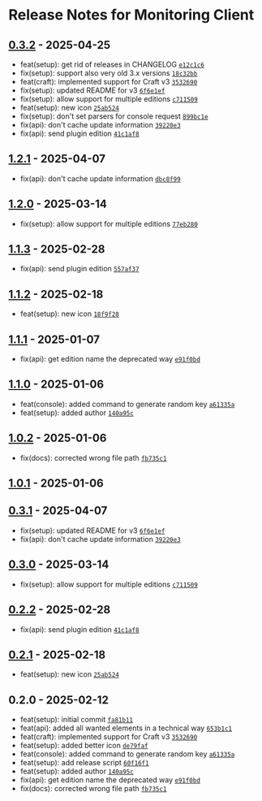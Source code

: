 # Release Notes for Monitoring Client

## [0.3.2] - 2025-04-25

- feat(setup): get rid of releases in CHANGELOG [`e12c1c6`](https://github.com/vandres/craft-monitoring-client/commit/e12c1c6956cb5f0c0b321dd14ddf1f55c186ceff)
- fix(setup): support also very old 3.x versions [`18c32bb`](https://github.com/vandres/craft-monitoring-client/commit/18c32bb5ddc246e189a8cff39459d2c8ab368b82)
- feat(craft): implemented support for Craft v3 [`3532690`](https://github.com/vandres/craft-monitoring-client/commit/353269099cfaa0fe6218f43d36c492e17673a1d8)
- fix(setup): updated README for v3 [`6f6e1ef`](https://github.com/vandres/craft-monitoring-client/commit/6f6e1eff1fb131834692a4bb92645715c476ec86)
- fix(setup): allow support for multiple editions [`c711509`](https://github.com/vandres/craft-monitoring-client/commit/c711509384c5beab99ea350513158ca3126e138f)
- feat(setup): new icon [`25ab524`](https://github.com/vandres/craft-monitoring-client/commit/25ab524541240ef81545f861800c095e6ac3ed1e)
- fix(setup): don't set parsers for console request [`899bc1e`](https://github.com/vandres/craft-monitoring-client/commit/899bc1eb368911fdc46df12a56bf291ef3c10c9a)
- fix(api): don't cache update information [`39220e3`](https://github.com/vandres/craft-monitoring-client/commit/39220e34adad19246a094deb3013af3a92fae245)
- fix(api): send plugin edition [`41c1af8`](https://github.com/vandres/craft-monitoring-client/commit/41c1af863c7cf46816a6816c3d17e878eb80ed4e)

## [1.2.1] - 2025-04-07

- fix(api): don't cache update information [`dbc8f99`](https://github.com/vandres/craft-monitoring-client/commit/dbc8f994341af7fbba4349633fc0872d9c48060b)

## [1.2.0] - 2025-03-14

- fix(setup): allow support for multiple editions [`77eb280`](https://github.com/vandres/craft-monitoring-client/commit/77eb280d34cb02fced21b1739e62dbc2bafcf593)

## [1.1.3] - 2025-02-28

- fix(api): send plugin edition [`557af37`](https://github.com/vandres/craft-monitoring-client/commit/557af37484365ecf03cd56537293aabd199d28f2)

## [1.1.2] - 2025-02-18

- feat(setup): new icon [`18f9f28`](https://github.com/vandres/craft-monitoring-client/commit/18f9f287ee1e0bd9dae27cced966ce1255893911)

## [1.1.1] - 2025-01-07

- fix(api): get edition name the deprecated way [`e91f0bd`](https://github.com/vandres/craft-monitoring-client/commit/e91f0bd7e42323cd926b3a14d47c4b7639ff9374)

## [1.1.0] - 2025-01-06

- feat(console): added command to generate random key [`a61335a`](https://github.com/vandres/craft-monitoring-client/commit/a61335ab4865e15f3cada5d85f458800abb77733)
- feat(setup): added author [`140a95c`](https://github.com/vandres/craft-monitoring-client/commit/140a95cadea719de8522191cd61a796298849757)

## [1.0.2] - 2025-01-06

- fix(docs): corrected wrong file path [`fb735c1`](https://github.com/vandres/craft-monitoring-client/commit/fb735c1852052d33c587ab2a128abdca3e5c238e)

## [1.0.1] - 2025-01-06

## [0.3.1] - 2025-04-07

- fix(setup): updated README for v3 [`6f6e1ef`](https://github.com/vandres/craft-monitoring-client/commit/6f6e1eff1fb131834692a4bb92645715c476ec86)
- fix(api): don't cache update information [`39220e3`](https://github.com/vandres/craft-monitoring-client/commit/39220e34adad19246a094deb3013af3a92fae245)

## [0.3.0] - 2025-03-14

- fix(setup): allow support for multiple editions [`c711509`](https://github.com/vandres/craft-monitoring-client/commit/c711509384c5beab99ea350513158ca3126e138f)

## [0.2.2] - 2025-02-28

- fix(api): send plugin edition [`41c1af8`](https://github.com/vandres/craft-monitoring-client/commit/41c1af863c7cf46816a6816c3d17e878eb80ed4e)

## [0.2.1] - 2025-02-18

- feat(setup): new icon [`25ab524`](https://github.com/vandres/craft-monitoring-client/commit/25ab524541240ef81545f861800c095e6ac3ed1e)

## 0.2.0 - 2025-02-12

- feat(setup): initial commit [`fa81b11`](https://github.com/vandres/craft-monitoring-client/commit/fa81b11b7ce02e4580f2056882e90ca634878dd9)
- feat(api): added all wanted elements in a technical way [`653b1c1`](https://github.com/vandres/craft-monitoring-client/commit/653b1c1fb4eb1abf736301e724dc1fc29ce5e0cf)
- feat(craft): implemented support for Craft v3 [`3532690`](https://github.com/vandres/craft-monitoring-client/commit/353269099cfaa0fe6218f43d36c492e17673a1d8)
- feat(setup): added better icon [`de79faf`](https://github.com/vandres/craft-monitoring-client/commit/de79faf8a6c5e72df446020770a72c2f267ba7c9)
- feat(console): added command to generate random key [`a61335a`](https://github.com/vandres/craft-monitoring-client/commit/a61335ab4865e15f3cada5d85f458800abb77733)
- feat(setup): add release script [`60f16f1`](https://github.com/vandres/craft-monitoring-client/commit/60f16f1fe8acd47fe4690df654beade14de23b95)
- feat(setup): added author [`140a95c`](https://github.com/vandres/craft-monitoring-client/commit/140a95cadea719de8522191cd61a796298849757)
- fix(api): get edition name the deprecated way [`e91f0bd`](https://github.com/vandres/craft-monitoring-client/commit/e91f0bd7e42323cd926b3a14d47c4b7639ff9374)
- fix(docs): corrected wrong file path [`fb735c1`](https://github.com/vandres/craft-monitoring-client/commit/fb735c1852052d33c587ab2a128abdca3e5c238e)

[0.3.2]: https://github.com/vandres/craft-monitoring-client/compare/1.2.1...0.3.2
[1.2.1]: https://github.com/vandres/craft-monitoring-client/compare/1.2.0...1.2.1
[1.2.0]: https://github.com/vandres/craft-monitoring-client/compare/1.1.3...1.2.0
[1.1.3]: https://github.com/vandres/craft-monitoring-client/compare/1.1.2...1.1.3
[1.1.2]: https://github.com/vandres/craft-monitoring-client/compare/1.1.1...1.1.2
[1.1.1]: https://github.com/vandres/craft-monitoring-client/compare/1.1.0...1.1.1
[1.1.0]: https://github.com/vandres/craft-monitoring-client/compare/1.0.2...1.1.0
[1.0.2]: https://github.com/vandres/craft-monitoring-client/compare/1.0.1...1.0.2
[1.0.1]: https://github.com/vandres/craft-monitoring-client/compare/0.3.1...1.0.1
[0.3.1]: https://github.com/vandres/craft-monitoring-client/compare/0.3.0...0.3.1
[0.3.0]: https://github.com/vandres/craft-monitoring-client/compare/0.2.2...0.3.0
[0.2.2]: https://github.com/vandres/craft-monitoring-client/compare/0.2.1...0.2.2
[0.2.1]: https://github.com/vandres/craft-monitoring-client/compare/0.2.0...0.2.1
